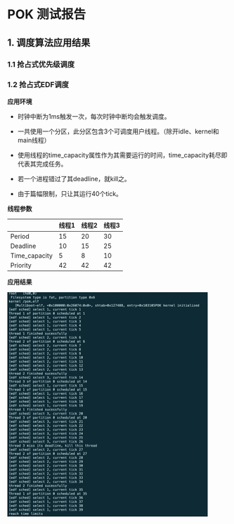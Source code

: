# POK 测试报告

## 1. 调度算法应用结果

### 1.1 抢占式优先级调度



### 1.2 抢占式EDF调度

**应用环境**

* 时钟中断为1ms触发一次，每次时钟中断均会触发调度。

* 一共使用一个分区，此分区包含3个可调度用户线程。（除开idle、kernel和main线程）
* 使用线程的time_capacity属性作为其需要运行的时间，time_capacity耗尽即代表其完成任务。
* 若一个进程错过了其deadline，就kill之。
* 由于篇幅限制，只让其运行40个tick。

**线程参数**

|               | 线程1 | 线程2 | 线程3 |
| ------------- | ----- | ----- | ----- |
| Period        | 15    | 20    | 30    |
| Deadline      | 10    | 15    | 25    |
| Time_capacity | 5     | 8     | 10    |
| Priority      | 42    | 42    | 42    |

**应用结果**

<img src="POK 测试报告.assets/image-20201212201544778.png" alt="image-20201212201544778" style="zoom:50%;" />